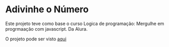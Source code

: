 <h1>Adivinhe o Número</h1>
<p>Este projeto teve como base o curso <span>Logica de programação: Mergulhe em progrmaação com javascript.</span> Da Alura.</p>
<p>O projeto pode ser visto <span><a href="https://pedroleite321.github.io/AdivinheONumero_Alura/" target="_blank">aqui</a></span></p>